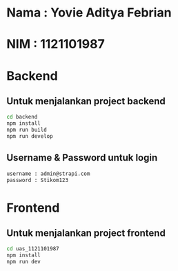 # Nama : Yovie Aditya Febrian
# NIM  : 1121101987

# Backend
## Untuk menjalankan project backend
```bash
cd backend
npm install
npm run build
npm run develop
```
## Username & Password untuk login
```bash
username : admin@strapi.com
password : Stikom123
```


# Frontend
## Untuk menjalankan project frontend
```bash
cd uas_1121101987
npm install
npm run dev
```

